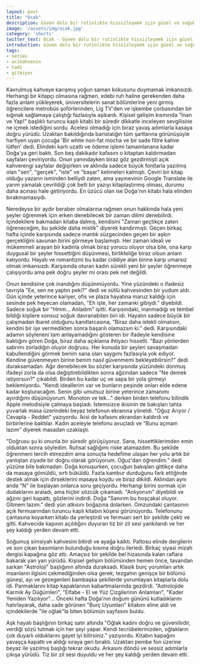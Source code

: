 ```yaml
---
layout: post
title: "Ocak"
description: Güven dolu bir rutinlikte hissizleşmek için güzel ve soğuk bir gündü.
image: '/assets/img/ocak.jpg'
category: 'shorts'
twitter_text: Ocak - Güven dolu bir rutinlikte hissizleşmek için güzel ve soğuk bir gündü
introduction: Güven dolu bir rutinlikte hissizleşmek için güzel ve soğuk bir gündü.
tags:
- series
- acikahvenin
- tadi
- gitmiyor
---
```

Kavrulmuş kahveye karışmış yoğun saman kokusunu duymamak imkansızdı. Herhangi bir kitapçı olmasına rağmen, edebi ruh haline gerekenden daha fazla anlam yükleyerek, üniversitelerin sanat bölümlerine yeni girmiş öğrencilere metrobüs şoförlerinden, Lig TV'den ve işkembe çorbasından bir sığınak sağlamaya çalıştığı fazlasıyla aşikardı. Kişisel gelişim kısmında "İnan ve Yap!" başlıklı turuncu kaplı kitabi bir süredir dikkatle inceleyen sevgilisine ne içmek istediğini sordu. Acelesi olmadığı için biraz yavaş adımlarla kasaya doğru yürüdü. Uzaktan bakıldığında baristalığın tüm şartlarına görünüşüyle harfiyen uyan çocuğa 'Bir white non-fat mocha ve bir sade filtre kahve lütfen' dedi. Elindeki kartı uzattı ve ödeme işlemi tamamlanana kadar Doğa'ya geri baktı. Son beş dakikadır kafasını o kitaptan kaldırmadan sayfaları çeviriyordu. Onun yanındayken biraz göz gezdirmişti açık kahverengi sayfalar değişirken ve aklında sadece büyük fontlarla yazılmış olan "sen", "gerçek", "iste" ve "başar" kelimeleri kalmıştı. Çeviri bir kitap olduğu yazarın isminden belliydi zaten, ama yayınevinin Google Translate ile yarım yamalak çevrildiği çok belli bir yazıyı kitaplaştırmış olması, durumu daha acınası hale getiriyordu. En üzücü olan ise Doğa'nın kitabı hala elinden bırakmamasıydı.

Neredeyse bir aydır beraber olmalarına rağmen onun hakkında hala yeni şeyler öğrenmek için erken denebilecek bir zaman dilimi denebilirdi. İçindekilere bakmadan kitaba dalmış, kendisini "Zaman geçtikçe zaten öğreneceğim, bu şekilde daha mistik" diyerek kandırmıştı. Geçen birkaç hafta içinde karşısında sadece mantık süzgecinden geçen bir aşkın gerçekliğini savunan birini görmeye başlamıştı. Her zaman ideali ve mükemmeli arayan bir kadınla olmak biraz yorucu oluyor olsa bile, ona karşı duygusal bir şeyler hissettiğini düşünmesi, birlikteliğe biraz olsun anlam katıyordu. Hayatı ve romantizmi bu kadar ciddiye alan birine karşı umarsız olmak imkansızdı. Karşısında oturan kadın sürekli yeni bir şeyler öğrenmeye çalışıyordu ama pek doğru şeyler mi orası pek net değildi.

Onun kendisine çok inandığını düşünmüyordu. Yine yüzündeki o ifadesiz tavrıyla "Ee, sen ne yaptın peki?" dedi ve sütlü kahvesinden bir yudum aldı. Gün içinde yeterince kariyer, ofis ve plaza hayatına maruz kaldığı için sesinde pek heyecan olamadan, "Eh işte, her zamanki gibiydi." diyebildi. Sadece soğuk bir "Hmm... Anladım" işitti. Karşısındaki, inanmadığı ve tembel bildiği kişilere sonsuz soğuk davranabilen biri idi. Hayatın sadece büyük bir çalışmadan ibaret olduğunu kanıtlarcasına, "Biraz daha istekli olmalısın, kendini bir işe vermedikten sonra başarılı olamazsın ki." dedi. Karşısındaki adamın söyleneni tam anlayamadığını gösteren bir ifadeyle kendisine baktığını gören Doğa, biraz daha açıklama ihtiyacı hissetti. "Bazı yönlerden sabrımı zorladığın oluyor doğrusu. Her konuda bir şeyleri savaşmadan kabullendiğini görmek benim sana olan saygımı fazlasıyla yok ediyor. Kendine güvenmeyen birine benim nasıl güvenmemi bekleyebilirsin?" dedi duraksamadan. Ağır denebilecek bu sözler karşısında yüzündeki donmuş ifadeyi zorla da olsa değiştirebildikten sonra ağzından sadece "Ne demek istiyorsun?" çıkabildi. Birden bu kadar uç ve sapa bir yola girmeyi beklemiyordu. "Kendi ideallerim var ve bunların peşinde onları elde edene kadar koşturacağım. Senin gibi umutsuz birine yeterince zamanımı ayırdığımı düşünüyorum. Monoton ve tek..." derken birden telefonu bilindik Apple melodisiyle çalmaya başladı. İstemsizce ikisinin de bakışları tahta yuvarlak masa üzerindeki beyaz telefonun ekranına yöneldi. "Oğuz Arıyor / Cevapla - Reddet" yazıyordu. İkisi de kafasını ekrandan kaldırdı ve birbirlerine baktılar. Kadın aceleyle telefonu avuçladı ve "Bunu açmam lazım" diyerek masadan uzaklaştı.

"Doğrusu şu ki onunla bir süredir görüşüyoruz. Sana, hissettiklerimden emin olduktan sonra söyledim. Ruhsal sağlığımı riske atamazdım. Bu şekilde öğrenmeni tercih etmezdim ama sonuçta hedefime ulaşan her yolu artık bir yanlıştan ziyade bir doğru olarak görüyorum. Oğuz'dan öğrendim." dedi yüzüne bile bakmadan. Doğa konuşurken, çocuğun bakışları gittikçe daha da masaya gömüldü, sırtı büküldü. Fazla kambur durduğunu fark ettiğinde destek almak için dirseklerini masaya koydu ve biraz dikildi. Aklından aynı anda "N" ile başlayan onlarca soru geçiyordu. Herhangi birini sormak için dudaklarını araladı, ama hiçbir sözcük çıkamadı. "Anlıyorum" diyebildi ve ağzını geri kapattı, gözlerini indirdi. Doğa "Sanırım bu hoşçakal oluyor. Gitmem lazım." dedi yün atkısını boğazına dolarken. Omzundaki çantasının açık fermuarından turuncu kaplı kitabın köşesi görünüyordu. Telefonunu çantasına koyarken kitabı da yerleştirdi ve fermuarı sert bir şekilde çekti ve gitti. Kahvecide kapının açıldığını duyuran tiz bir zil sesi yankılandı ve her şey kaldığı yerden devam etti.

Soğumuş simsiyah kahvesini bitirdi ve ayağa kalktı. Paltosu elinde dergilerin ve son çıkan basımların bulunduğu kısıma doğru ilerledi. Birkaç siyasi mizah dergisi kapağına göz attı. Amaçsız bir şekilde bel hizasında kalan raflara bakarak yan yan yürüdü. Kişisel gelişim bölümünden hemen önce, tavandan sarkan "Astroloji" başlığının altında duraksadı. Klasik burç yorumları artık insanların ilgisini çekmediğinden olsa gerek; tezgahın genişçe bir bölümü güneşi, ayı ve gezegenleri bambaşka şekillerde yorumlayan kitaplarla dolu idi. Parmaklarını kitap kapaklarının kabartmalarında gezdirdi. "Astrolojide Karmik Ay Düğümleri", "Elfabe - El ve Yüz Çizgilerinin Anlamları", "Kader Yeniden Yazılıyor"... Önceki hafta Doğa'nın doğum gününü kutladıklarını hatırlayarak, daha sade görünen "Burç Uyumları" kitabını eline aldı ve içindekilerde "ile oğlak"la biten bölümün sayfasını buldu.

Aşk hayatı başlığının birkaç satır altında "Oğlak kadını doğru ve güvenilirdir, verdiği sözü tutmak için her şeyi yapar. Kendi tecrübelerinizden, oğlakların çok duyarlı olduklarını gayet iyi bilirsiniz." yazıyordu. Kitabın kapağını yavaşça kapattı ve aldığı sıraya geri bıraktı. Uzaktan pembe fon üzerine beyaz ile yazılmış başlığı tekrar okudu. Arkasını döndü ve sessiz adımlarla çıkışa yürüdü. Tiz bir zil sesi duyuldu ve her şey kaldığı yerden devam etti.
